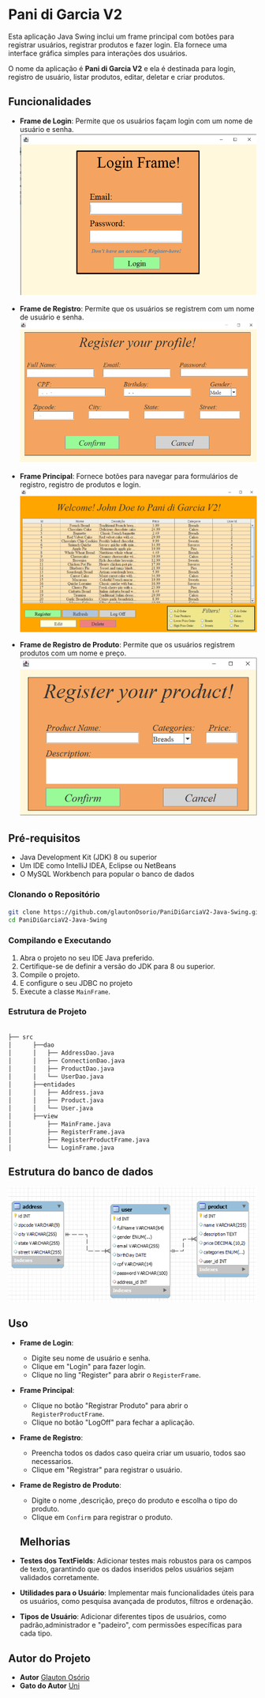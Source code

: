 
# Pani di Garcia V2

Esta aplicação Java Swing inclui um frame principal com botões para registrar usuários, registrar produtos e fazer login. Ela fornece uma interface gráfica simples para interações dos usuários.

O nome da aplicação é **Pani di Garcia V2** e ela é destinada para login, registro de usuário, listar produtos, editar, deletar e criar produtos.

## Funcionalidades

- **Frame de Login**: Permite que os usuários façam login com um nome de usuário e senha.
![Frame de Login](./images/loginFrame.png)
- **Frame de Registro**: Permite que os usuários se registrem com um nome de usuário e senha.
![Frame de Registro](./images/registerFrame.png)

- **Frame Principal**: Fornece botões para navegar para formulários de registro, registro de produtos e login.
![Frame Principal](./images/mainFrame.png)

- **Frame de Registro de Produto**: Permite que os usuários registrem produtos com um nome e preço.
![Frame de Registro de Produto](./images/registerProductFrame.png)



## Pré-requisitos

- Java Development Kit (JDK) 8 ou superior
- Um IDE como IntelliJ IDEA, Eclipse ou NetBeans
- O MySQL Workbench para popular o banco de dados


### Clonando o Repositório

```bash
git clone https://github.com/glautonOsorio/PaniDiGarciaV2-Java-Swing.git
cd PaniDiGarciaV2-Java-Swing
```

### Compilando e Executando

1. Abra o projeto no seu IDE Java preferido.
2. Certifique-se de definir a versão do JDK para 8 ou superior.
3. Compile o projeto.
4. E configure o seu JDBC no projeto
5. Execute a classe `MainFrame`.


### Estrutura de Projeto

```

├── src
│      ├──dao
│      │   ├── AddressDao.java
│      │   ├── ConnectionDao.java
│      │   ├── ProductDao.java
│      │   └── UserDao.java
│      ├──entidades
│      │   ├── Address.java
│      │   ├── Product.java
│      │   └── User.java
│      ├──view
│          ├── MainFrame.java
│          ├── RegisterFrame.java
│          ├── RegisterProductFrame.java
│          └── LoginFrame.java
```

## Estrutura do banco de dados

![ModeloBd](./images/sqlModel.png)


## Uso

- **Frame de Login**: 
  - Digite seu nome de usuário e senha.
  - Clique em "Login" para fazer login.
  - Clique no ling "Register" para abrir o `RegisterFrame`.

- **Frame Principal**: 
  - Clique no botão "Registrar Produto" para abrir o `RegisterProductFrame`.
  - Clique no botão "LogOff" para fechar a aplicação.

- **Frame de Registro**: 
  - Preencha todos os dados caso queira criar um usuario, todos sao necessarios.
  - Clique em "Registrar" para registrar o usuário.

- **Frame de Registro de Produto**: 
  - Digite o nome ,descrição, preço do produto e escolha o tipo do produto.
  - Clique em `Confirm` para registrar o produto.

  ## Melhorias

- **Testes dos TextFields**: Adicionar testes mais robustos para os campos de texto, garantindo que os dados inseridos pelos usuários sejam validados corretamente.
- **Utilidades para o Usuário**: Implementar mais funcionalidades úteis para os usuários, como pesquisa avançada de produtos, filtros e ordenação.
- **Tipos de Usuário**: Adicionar diferentes tipos de usuários, como padrão,administrador e "padeiro", com permissões específicas para cada tipo.

## Autor do Projeto
- **Autor**
[Glauton Osório](https://github.com/glautonOsorio) 
- **Gato do Autor**
[Uni](https://github.com/glautonOsorio)





